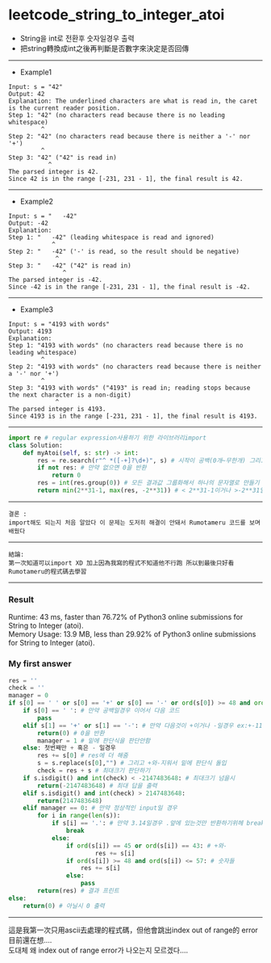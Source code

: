 # leetcode_string_to_integer_atoi
+ String을 int로 전환후 숫자일경우 출력
+ 把string轉換成int之後再判斷是否數字來決定是否回傳

-----
+ Example1
```
Input: s = "42"
Output: 42
Explanation: The underlined characters are what is read in, the caret is the current reader position.
Step 1: "42" (no characters read because there is no leading whitespace)
         ^
Step 2: "42" (no characters read because there is neither a '-' nor '+')
         ^
Step 3: "42" ("42" is read in)
           ^
The parsed integer is 42.
Since 42 is in the range [-231, 231 - 1], the final result is 42.
```
----
+ Example2
```
Input: s = "   -42"
Output: -42
Explanation:
Step 1: "   -42" (leading whitespace is read and ignored)
            ^
Step 2: "   -42" ('-' is read, so the result should be negative)
             ^
Step 3: "   -42" ("42" is read in)
               ^
The parsed integer is -42.
Since -42 is in the range [-231, 231 - 1], the final result is -42.
```
----
+ Example3
```
Input: s = "4193 with words"
Output: 4193
Explanation:
Step 1: "4193 with words" (no characters read because there is no leading whitespace)
         ^
Step 2: "4193 with words" (no characters read because there is neither a '-' nor '+')
         ^
Step 3: "4193 with words" ("4193" is read in; reading stops because the next character is a non-digit)
             ^
The parsed integer is 4193.
Since 4193 is in the range [-231, 231 - 1], the final result is 4193.
```
----
```python
import re # regular expression사용하기 위한 라이브러리import
class Solution:
    def myAtoi(self, s: str) -> int:
        res = re.search(r"^ *([-+]?\d+)", s) # 시작이 공백(0개~무한개) 그리고 [-혹은+]가 있어도 되고 없어도 되고 숫자가 1하나 있을경우를 찾음
        if not res: # 만약 없으면 0을 반환
            return 0
        res = int(res.group(0)) # 모든 결과값 그룹화해서 하나의 문자열로 만들기
        return min(2**31-1, max(res, -2**31)) # < 2**31-1이거나 >-2**31일떄만 답을 리턴
```
---
```
결론 :
import해도 되는지 처음 알았다 이 문제는 도저히 해결이 안돼서 Rumotameru 코드를 보며 배웠다
```
---
```
結論:
第一次知道可以import XD 加上因為我寫的程式不知道他不行跑 所以到最後只好看 Rumotameru的程式碼去學習
```
---
### Result
Runtime: 43 ms, faster than 76.72% of Python3 online submissions for String to Integer (atoi).\
Memory Usage: 13.9 MB, less than 29.92% of Python3 online submissions for String to Integer (atoi).
### My first answer
```python
res = ''
check = ''
manager = 0
if s[0] == ' ' or s[0] == '+' or s[0] == '-' or ord(s[0]) >= 48 and ord(s[0]) <= 57: # 판단 첫번째가 공백,+,-,그리고 숫자일 경우
    if s[0] == ' ': # 만약 공백일경우 이어서 다음 코드
        pass
    elif s[1] == '+' or s[1] == '-': # 만약 다음것이 +이거나 -일경우 ex:+-11
        return(0) # 0을 반환
        manager = 1 # 밑에 판단식을 판단안함
    else: 첫번째만 + 혹은 - 일경우
        res += s[0] # res에 더 해줌
        s = s.replace(s[0],"") # 그리고 +와-지워서 밑에 판단식 돌입
        check = res + s # 최대크기 판단하기
    if s.isdigit() and int(check) < -2147483648: # 최대크기 넘을시 
        return(-2147483648) # 최대 답을 출력
    elif s.isdigit() and int(check) > 2147483648:
        return(2147483648) 
    elif manager == 0: # 만약 정상적인 input일 경우
        for i in range(len(s)):
            if s[i] == '.': # 만약 3.14일경우 .앞에 있는것만 반환하기위헤 break
                break
            else:
                if ord(s[i]) == 45 or ord(s[i]) == 43: # +와-
                        res += s[i]
                if ord(s[i]) >= 48 and ord(s[i]) <= 57: # 숫자들
                    res += s[i]   
                else:
                    pass
        return(res) # 결과 프린트
else:
    return(0) # 아닐시 0 출력
```
---
這是我第一次只用ascii去處理的程式碼，但他會跳出index out of range的 error 目前還在想....\
도대체 왜 index out of range error가 나오는지 모르겠다....
